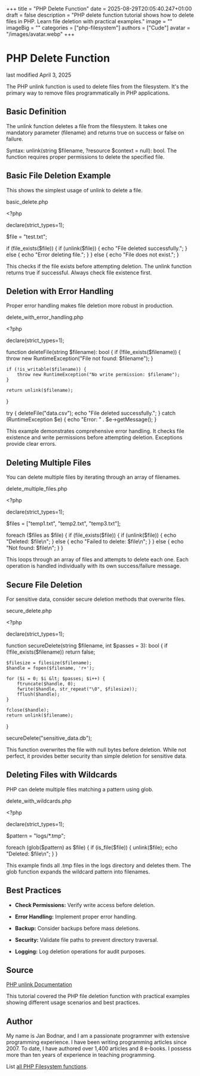 +++
title = "PHP Delete Function"
date = 2025-08-29T20:05:40.247+01:00
draft = false
description = "PHP delete function tutorial shows how to delete files in PHP. Learn file deletion with practical examples."
image = ""
imageBig = ""
categories = ["php-filesystem"]
authors = ["Cude"]
avatar = "/images/avatar.webp"
+++

# PHP Delete Function

last modified April 3, 2025

The PHP unlink function is used to delete files from the filesystem.
It's the primary way to remove files programmatically in PHP applications.

## Basic Definition

The unlink function deletes a file from the filesystem. It takes
one mandatory parameter (filename) and returns true on success or false on failure.

Syntax: unlink(string $filename, ?resource $context = null): bool.
The function requires proper permissions to delete the specified file.

## Basic File Deletion Example

This shows the simplest usage of unlink to delete a file.

basic_delete.php
  

&lt;?php

declare(strict_types=1);

$file = "test.txt";

if (file_exists($file)) {
    if (unlink($file)) {
        echo "File deleted successfully.";
    } else {
        echo "Error deleting file.";
    }
} else {
    echo "File does not exist.";
}

This checks if the file exists before attempting deletion. The unlink
function returns true if successful. Always check file existence first.

## Deletion with Error Handling

Proper error handling makes file deletion more robust in production.

delete_with_error_handling.php
  

&lt;?php

declare(strict_types=1);

function deleteFile(string $filename): bool {
    if (!file_exists($filename)) {
        throw new RuntimeException("File not found: $filename");
    }
    
    if (!is_writable($filename)) {
        throw new RuntimeException("No write permission: $filename");
    }
    
    return unlink($filename);
}

try {
    deleteFile("data.csv");
    echo "File deleted successfully.";
} catch (RuntimeException $e) {
    echo "Error: " . $e-&gt;getMessage();
}

This example demonstrates comprehensive error handling. It checks file existence
and write permissions before attempting deletion. Exceptions provide clear errors.

## Deleting Multiple Files

You can delete multiple files by iterating through an array of filenames.

delete_multiple_files.php
  

&lt;?php

declare(strict_types=1);

$files = ["temp1.txt", "temp2.txt", "temp3.txt"];

foreach ($files as $file) {
    if (file_exists($file)) {
        if (unlink($file)) {
            echo "Deleted: $file\n";
        } else {
            echo "Failed to delete: $file\n";
        }
    } else {
        echo "Not found: $file\n";
    }
}

This loops through an array of files and attempts to delete each one. Each
operation is handled individually with its own success/failure message.

## Secure File Deletion

For sensitive data, consider secure deletion methods that overwrite files.

secure_delete.php
  

&lt;?php

declare(strict_types=1);

function secureDelete(string $filename, int $passes = 3): bool {
    if (!file_exists($filename)) return false;
    
    $filesize = filesize($filename);
    $handle = fopen($filename, 'r+');
    
    for ($i = 0; $i &lt; $passes; $i++) {
        ftruncate($handle, 0);
        fwrite($handle, str_repeat("\0", $filesize));
        fflush($handle);
    }
    
    fclose($handle);
    return unlink($filename);
}

secureDelete("sensitive_data.db");

This function overwrites the file with null bytes before deletion. While not
perfect, it provides better security than simple deletion for sensitive data.

## Deleting Files with Wildcards

PHP can delete multiple files matching a pattern using glob.

delete_with_wildcards.php
  

&lt;?php

declare(strict_types=1);

$pattern = "logs/*.tmp";

foreach (glob($pattern) as $file) {
    if (is_file($file)) {
        unlink($file);
        echo "Deleted: $file\n";
    }
}

This example finds all .tmp files in the logs directory and deletes them.
The glob function expands the wildcard pattern into filenames.

## Best Practices

- **Check Permissions:** Verify write access before deletion.

- **Error Handling:** Implement proper error handling.

- **Backup:** Consider backups before mass deletions.

- **Security:** Validate file paths to prevent directory traversal.

- **Logging:** Log deletion operations for audit purposes.

## Source

[PHP unlink Documentation](https://www.php.net/manual/en/function.unlink.php)

This tutorial covered the PHP file deletion function with practical examples
showing different usage scenarios and best practices.

## Author

My name is Jan Bodnar, and I am a passionate programmer with extensive
programming experience. I have been writing programming articles since 2007.
To date, I have authored over 1,400 articles and 8 e-books. I possess more
than ten years of experience in teaching programming.

List [all PHP Filesystem functions](/php/#php-fs).